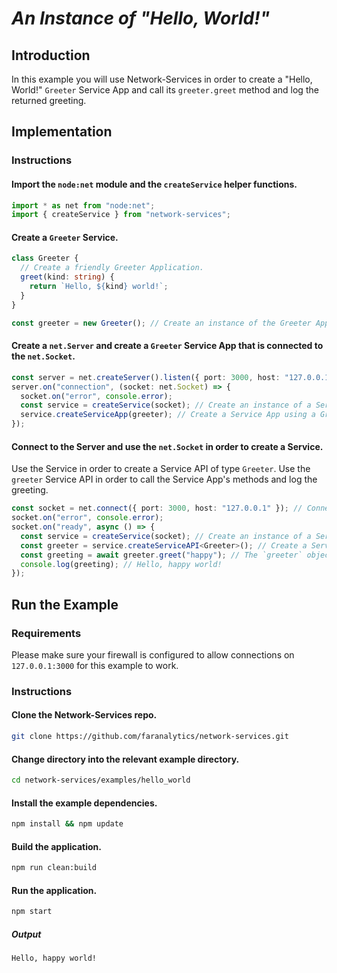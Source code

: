 # _An Instance of "Hello, World!"_

## Introduction

In this example you will use Network-Services in order to create a "Hello, World!" `Greeter` Service App and call its `greeter.greet` method and log the returned greeting.

## Implementation

### Instructions

#### Import the `node:net` module and the `createService` helper functions.

```ts
import * as net from "node:net";
import { createService } from "network-services";
```

#### Create a `Greeter` Service.

```ts
class Greeter {
  // Create a friendly Greeter Application.
  greet(kind: string) {
    return `Hello, ${kind} world!`;
  }
}

const greeter = new Greeter(); // Create an instance of the Greeter Application.
```

#### Create a `net.Server` and create a `Greeter` Service App that is connected to the `net.Socket`.

```ts
const server = net.createServer().listen({ port: 3000, host: "127.0.0.1" }); // Listen for incoming connections.
server.on("connection", (socket: net.Socket) => {
  socket.on("error", console.error);
  const service = createService(socket); // Create an instance of a Service.
  service.createServiceApp(greeter); // Create a Service App using a Greeter and connect it to the network.
});
```

#### Connect to the Server and use the `net.Socket` in order to create a Service.

Use the Service in order to create a Service API of type `Greeter`. Use the `greeter` Service API in order to call the Service App's methods and log the greeting.

```ts
const socket = net.connect({ port: 3000, host: "127.0.0.1" }); // Connect to the `net.Server`.
socket.on("error", console.error);
socket.on("ready", async () => {
  const service = createService(socket); // Create an instance of a Service.
  const greeter = service.createServiceAPI<Greeter>(); // Create a Service API of type Greeter.
  const greeting = await greeter.greet("happy"); // The `greeter` object supports code completion.
  console.log(greeting); // Hello, happy world!
});
```

## Run the Example

### Requirements

Please make sure your firewall is configured to allow connections on `127.0.0.1:3000` for this example to work.

### Instructions

#### Clone the Network-Services repo.

```bash
git clone https://github.com/faranalytics/network-services.git
```

#### Change directory into the relevant example directory.

```bash
cd network-services/examples/hello_world
```

#### Install the example dependencies.

```bash
npm install && npm update
```

#### Build the application.

```bash
npm run clean:build
```

#### Run the application.

```bash
npm start
```

##### Output

```bash
Hello, happy world!
```
